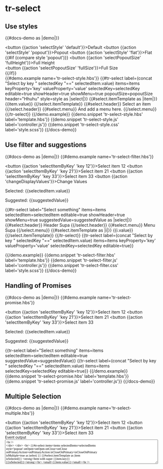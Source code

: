 # tr-select

## Use styles

{{#docs-demo as |demo|}}
    <div class="docu-options-block">
      <button {{action 'selectStyle' 'default'}}>Default</button>
      <button {{action 'selectStyle' 'popout'}}>Popout</button>
      <button {{action 'selectStyle' 'flat'}}>Flat</button>
      <div>
          {{#if (compare style 'popout')}}
            <button {{action 'selectPopoutSize' 'fullHeight'}}>Full Height</button>      
            <button {{action 'selectPopoutSize' 'fullSize'}}>Full Size</button>      
          {{/if}}      
      </div>
    </div>
  {{#demo.example name='tr-select-style.hbs'}}
    {{#tr-select 
        label=(concat "Select by key " selectedKey "==" selectedItem.value) 
        items=items 
        keyProperty='key'
        valueProperty='value'
        selectedKey=selectedKey 
        editable=true
        showHeader=true
        showMenu=true
        popoutSize=popoutSize
        header="Hhuhu"
        style=style as |select|}}
        {{#select.itemTemplate as |item|}}
            {{item.value}}
        {{/select.itemTemplate}}
        {{#select.header}}
            Select an item
        {{/select.header}}
        {{#select.menu}}
            And add a menu here.
        {{/select.menu}}
    {{/tr-select}}
  {{/demo.example}}
  {{demo.snippet 'tr-select-style.hbs' label='template.hbs'}}
  {{demo.snippet 'tr-select-style.js' label='controller.js'}}
  {{demo.snippet 'tr-select-style.css' label='style.scss'}}
{{/docs-demo}}

## Use filter and suggestions

{{#docs-demo as |demo|}}
  {{#demo.example name='tr-select-filter.hbs'}}
    <div class="docu-options-block">
      <button {{action 'selectItemByKey' 'key 12'}}>Select item 12</button>
      <button {{action 'selectItemByKey' 'key 21'}}>Select item 21</button>
      <button {{action 'selectItemByKey' 'key 33'}}>Select item 33</button>
      <button {{action 'changeDisplayValues'}}>Change Values</button>
    </div>
    <p>Selected: {{selectedItem.value}}</p>
    <p>Suggested: {{suggestedValue}}</p>
    {{#tr-select 
        label="Select something" 
        items=items selectedItem=selectedItem 
        editable=true 
        showHeader=true
        showMenu=true
        suggestedValue=suggestedValue as |select|}}
        {{#select.header}}
            Header Supa
        {{/select.header}}
        {{#select.menu}}
            Menu Supa
        {{/select.menu}}
        {{#select.itemTemplate as |i|}}
            {{i.value}}
        {{/select.itemTemplate}}
    {{/tr-select}}
    {{tr-select 
        label=(concat "Select by key " selectedKey "==" selectedItem.value) 
        items=items 
        keyProperty='key'
        valueProperty='value'
        selectedKey=selectedKey 
        editable=true}}

  {{/demo.example}}
  {{demo.snippet 'tr-select-filter.hbs' label='template.hbs'}}
  {{demo.snippet 'tr-select-filter.js' label='controller.js'}}
  {{demo.snippet 'tr-select-filter.css' label='style.scss'}}
{{/docs-demo}}

## Handling of Promises

{{#docs-demo as |demo|}}
  {{#demo.example name='tr-select-promise.hbs'}}
    <div class="docu-options-block">
      <button {{action 'selectItemByKey' 'key 12'}}>Select item 12</button>
      <button {{action 'selectItemByKey' 'key 21'}}>Select item 21</button>
      <button {{action 'selectItemByKey' 'key 33'}}>Select item 33</button>
    </div>
    <p>Selected: {{selectedItem.value}}</p>
    <p>Suggested: {{suggestedValue}}</p>
    {{tr-select label="Select something" items=items selectedItem=selectedItem editable=true suggestedValue=suggestedValue}}
    {{tr-select 
        label=(concat "Select by key " selectedKey "==" selectedItem.value) 
        items=items selectedKey=selectedKey editable=true}}
  {{/demo.example}}
  {{demo.snippet 'tr-select-promise.hbs' label='template.hbs'}}
  {{demo.snippet 'tr-select-promise.js' label='controller.js'}}
{{/docs-demo}}

## Multiple Selection

{{#docs-demo as |demo|}}
  {{#demo.example name='tr-select-multiple.hbs'}}
    <div class="docu-options-block">
      <button {{action 'selectItemByKey' 'key 12'}}>Select item 12</button>
      <button {{action 'selectItemByKey' 'key 21'}}>Select item 21</button>
      <button {{action 'selectItemByKey' 'key 33'}}>Select item 33</button>
      <br>
      <div>
        <small>Event output</small>
        <textarea value={{eventOutput}} style="font-family: Consolas; font-size: 10px; width: 100%; height: 80px;" />   
      </div>
    </div>
    <hr>
    {{#tr-select
        items=items 
        selectedItems=selectedItems 
        style='popout' 
        onOpen=onOpen
        onClose=onClose
        onPrimaryAction=onPrimaryAction
        isCloseOnPrimary=isCloseOnPrimary
        isMultiple=true as |select|
      }}
        {{#select.itemTemplate as |item isSelected|}}
            <strong>Item with super {{item.key}} {{isSelected}}</strong><br>
            <small>{{item.value}}</small>        
        {{/select.itemTemplate}}
    {{/tr-select}}
      <p>Selected: {{selectedItem.value}}</p>
  {{/demo.example}}
  {{demo.snippet 'tr-select-multiple.hbs' label='template.hbs'}}
  {{demo.snippet 'tr-select-multiple.js' label='controller.js'}}
  {{demo.snippet 'tr-select-editor-multiple.css' label='style.scss'}}
{{/docs-demo}}
